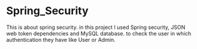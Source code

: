 # Spring_Security
This is about spring security. in this project I used Spring security, JSON web token dependencies and MySQL database. to check the user in which authentication they have like User or Admin.
